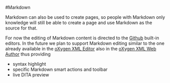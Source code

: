 #Markdown

Markdown can also be used to create pages, so people with Markdown only knowledge will still be able to create a page and use Markdown as the source for that.

For now the editing of Markdown content is directed to the [Github](http://www.github.com) built-in editors. In the future we plan to support Markdown editing similar to the one already available in the [oXygen XML Editor](http://www.oxygenxml.com) also in the [oXygen XML Web Author](https://oxygenxml.com/xml_web_author.html) thus providing

* syntax highlight 
* specific Markdown smart actions and toolbar
* live DITA preview


